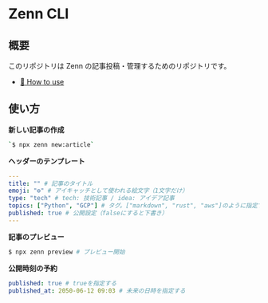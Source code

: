 # Zenn CLI

## 概要

このリポジトリは Zenn の記事投稿・管理するためのリポジトリです。

- [📘 How to use](https://zenn.dev/zenn/articles/zenn-cli-guide)

## 使い方

**新しい記事の作成**

```bash
`$ npx zenn new:article`
```

**ヘッダーのテンプレート**

```yaml
---
title: "" # 記事のタイトル
emoji: "⚙" # アイキャッチとして使われる絵文字（1文字だけ）
type: "tech" # tech: 技術記事 / idea: アイデア記事
topics: ["Python", "GCP"] # タグ。["markdown", "rust", "aws"]のように指定する
published: true # 公開設定（falseにすると下書き）
---
```

**記事のプレビュー**

```bash
$ npx zenn preview # プレビュー開始
```

**公開時刻の予約**

```yaml
published: true # trueを指定する
published_at: 2050-06-12 09:03 # 未来の日時を指定する
```
